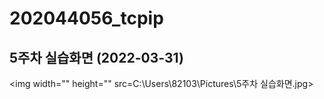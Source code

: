 # 202044056_tcpip


## 5주차 실습화면 (2022-03-31)

<img width="" height="" src=C:\Users\82103\Pictures\5주차 실습화면.jpg></img>
